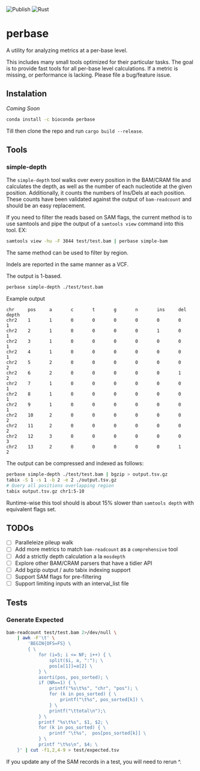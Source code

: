 ![Publish](https://github.com/sstadick/perbase/workflows/Publish/badge.svg)
![Rust](https://github.com/sstadick/perbase/workflows/Rust/badge.svg)
# perbase

A utility for analyzing metrics at a per-base level.

This includes many small tools optimized for their particular tasks. The goal is to provide fast tools for all per-base level calculations. If a metric is missing, or performance is lacking. Please file a bug/feature issue.

## Instalation

_Coming Soon_

```bash
conda install -c bioconda perbase
```

Till then clone the repo and run `cargo build --release`.

## Tools

### simple-depth

The `simple-depth` tool walks over every position in the BAM/CRAM file and calculates the depth, as well as the number of each nucleotide at the given position. Additionally, it counts the numbers of Ins/Dels at each position. These counts have been validated against the output of `bam-readcount` and should be an easy replacement.

If you need to filter the reads based on SAM flags, the current method is to use samtools and pipe the output of a `samtools view` command into this tool. EX:

```bash
samtools view -hu -F 3844 test/test.bam | perbase simple-bam
```

The same method can be used to filter by region.

Indels are reported in the same manner as a VCF.

The output is 1-based.

```bash
perbase simple-depth ./test/test.bam
```

Example output

```text
chr     pos     a       c       t       g       n       ins     del     depth
chr2    1       1       0       0       0       0       0       0       1
chr2    2       1       0       0       0       0       1       0       1
chr2    3       1       0       0       0       0       0       0       1
chr2    4       1       0       0       0       0       0       0       1
chr2    5       2       0       0       0       0       0       0       2
chr2    6       2       0       0       0       0       0       1       2
chr2    7       1       0       0       0       0       0       0       1
chr2    8       1       0       0       0       0       0       0       1
chr2    9       1       0       0       0       0       0       0       1
chr2    10      2       0       0       0       0       0       0       2
chr2    11      2       0       0       0       0       0       0       2
chr2    12      3       0       0       0       0       0       0       3
chr2    13      2       0       0       0       0       0       1       2
```

The output can be compressed and indexed as follows:

```bash
perbase simple-depth ./test/test.bam | bgzip > output.tsv.gz
tabix -S 1 -s 1 -b 2 -e 2 ./output.tsv.gz
# Query all positions overlapping region
tabix output.tsv.gz chr1:5-10
```

Runtime-wise this tool should is about 15% slower than `samtools depth` with equivalent flags set.

## TODOs

- [ ] Paralleleize pileup walk
- [ ] Add more metrics to match `bam-readcount` as a `comprehensive` tool
- [ ] Add a strictly depth calculation a la `mosdepth`
- [ ] Explore other BAM/CRAM parsers that have a tidier API
- [ ] Add bgzip output / auto tabix indexing support
- [ ] Support SAM flags for pre-filtering
- [ ] Support limiting inputs with an interval_list file

## Tests

### Generate Expected

```bash
bam-readcount test/test.bam 2>/dev/null \
    | awk -F'\t' \
        'BEGIN{OFS=FS} \
        { \
            for (i=5; i <= NF; i++) { \
                split($i, a, ":"); \
                pos[a[1]]=a[2] \
            } \
            asorti(pos, pos_sorted); \
            if (NR==1) { \
                printf("%s\t%s", "chr", "pos"); \
                for (k in pos_sorted) { \
                    printf("\t%s", pos_sorted[k]) \
                } \
                printf("\ttotal\n");\
            } \
            printf "%s\t%s", $1, $2; \
            for (k in pos_sorted) { \
                printf "\t%s",  pos[pos_sorted[k]] \
            } \
            printf "\t%s\n", $4; \
    }' | cut -f1,2,4-9 > test/expected.tsv
```

If you update any of the SAM records in a test, you will need to rerun ^.
